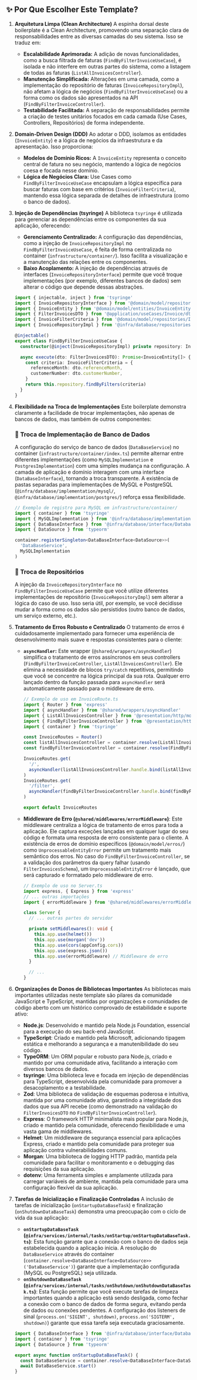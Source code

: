 ## ✨ Por Que Escolher Este Template?

1.  **Arquitetura Limpa (Clean Architecture)**
    A espinha dorsal deste boilerplate é a Clean Architecture, promovendo uma separação clara de responsabilidades entre as diversas camadas do seu sistema. Isso se traduz em:

    - **Escalabilidade Aprimorada:** A adição de novas funcionalidades, como a busca filtrada de faturas (`FindByFilterInvoiceUseCase`), é isolada e não interfere em outras partes do sistema, como a listagem de todas as faturas (`ListAllInvoicesController`).
    - **Manutenção Simplificada:** Alterações em uma camada, como a implementação do repositório de faturas (`InvoiceRepositoryImpl`), não afetam a lógica de negócios (`FindByFilterInvoiceUseCase`) ou a forma como os dados são apresentados na API (`FindByFilterInvoiceController`).
    - **Testabilidade Facilitada:** A separação de responsabilidades permite a criação de testes unitários focados em cada camada (Use Cases, Controllers, Repositórios) de forma independente.

2.  **Domain-Driven Design (DDD)**
    Ao adotar o DDD, isolamos as entidades (`InvoiceEntity`) e a lógica de negócios da infraestrutura e da apresentação. Isso proporciona:

    - **Modelos de Domínio Ricos:** A `InvoiceEntity` representa o conceito central de fatura no seu negócio, mantendo a lógica de negócios coesa e focada nesse domínio.
    - **Lógica de Negócios Clara:** Use Cases como `FindByFilterInvoiceUseCase` encapsulam a lógica específica para buscar faturas com base em critérios (`InvoiceFilterCriteria`), mantendo essa lógica separada de detalhes de infraestrutura (como o banco de dados).

3.  **Injeção de Dependências (tsyringe)**
    A biblioteca `tsyringe` é utilizada para gerenciar as dependências entre os componentes da sua aplicação, oferecendo:

    - **Gerenciamento Centralizado:** A configuração das dependências, como a injeção de `InvoiceRepositoryImpl` no `FindByFilterInvoiceUseCase`, é feita de forma centralizada no container (`infrastructure/container/`). Isso facilita a visualização e a manutenção das relações entre os componentes.
    - **Baixo Acoplamento:** A injeção de dependências através de interfaces (`InvoiceRepositoryInterface`) permite que você troque implementações (por exemplo, diferentes bancos de dados) sem alterar o código que depende dessas abstrações.

    ```typescript
    import { injectable, inject } from 'tsyringe'
    import { InvoiceRepositoryInterface } from '@domain/model/repositories/InvoIceRepository/InvoiceRepository'
    import { InvoiceEntity } from '@domain/model/entities/InvoiceEntity'
    import { FilterInvoicesDTO } from '@application/useCases/Invoice/dtos/InvoiceDto'
    import { InvoiceFilterCriteria } from '@domain/model/repositories/InvoIceRepository/criteria/InvoiceFilterCriteria'
    import { InvoiceRepositoryImpl } from '@infra/database/repositories/Invoice/RepositoryImpl'

    @injectable()
    export class FindByFilterInvoiceUseCase {
      constructor(@inject(InvoiceRepositoryImpl) private repository: InvoiceRepositoryInterface) {}

      async execute(dto: FilterInvoicesDTO): Promise<InvoiceEntity[]> {
        const criteria: InvoiceFilterCriteria = {
          referenceMonth: dto.referenceMonth,
          customerNumber: dto.customerNumber,
        }
        return this.repository.findByFilters(criteria)
      }
    }
    ```

4.  **Flexibilidade na Troca de Implementações**
    Este boilerplate demonstra claramente a facilidade de trocar implementações, não apenas de bancos de dados, mas também de outros componentes:

    ### 🔄 Troca de Implementação de Banco de Dados

    A configuração do serviço de banco de dados (`DataBaseService`) no container (`infrastructure/container/index.ts`) permite alternar entre diferentes implementações (como `MySQLImplementation` e `PostgresImplementation`) com uma simples mudança na configuração. A camada de aplicação e domínio interagem com uma interface (`DataBaseInterface`), tornando a troca transparente. A existência de pastas separadas para implementações de MySQL e PostgreSQL (`@infra/database/implementation/mysql/`, `@infra/database/implementation/postgres/`) reforça essa flexibilidade.

    ```typescript
    // Exemplo de registro para MySQL em infrastructure/container/
    import { container } from 'tsyringe'
    import { MySQLImplementation } from '@infra/database/implementation/mysql/MySQLImplementation'
    import { DataBaseInterface } from '@infra/database/interface/DatabaseInterface'
    import { DataSource } from 'typeorm'

    container.registerSingleton<DataBaseInterface<DataSource>>(
      'DataBaseService',
      MySQLImplementation
    )
    ```

    ### 🔩 Troca de Repositórios

    A injeção da `InvoiceRepositoryInterface` no `FindByFilterInvoiceUseCase` permite que você utilize diferentes implementações de repositório (`InvoiceRepositoryImpl`) sem alterar a lógica do caso de uso. Isso seria útil, por exemplo, se você decidisse mudar a forma como os dados são persistidos (outro banco de dados, um serviço externo, etc.).

5.  **Tratamento de Erros Robusto e Centralizado**
    O tratamento de erros é cuidadosamente implementado para fornecer uma experiência de desenvolvimento mais suave e respostas consistentes para o cliente:

    - **`asyncHandler`:** Este wrapper (`@shared/wrappers/asyncHandler`) simplifica o tratamento de erros assíncronos em seus controllers (`FindByFilterInvoiceController`, `ListAllInvoicesController`). Ele elimina a necessidade de blocos `try/catch` repetitivos, permitindo que você se concentre na lógica principal da sua rota. Qualquer erro lançado dentro da função passada para `asyncHandler` será automaticamente passado para o middleware de erro.

      ```typescript
      // Exemplo de uso em InvoiceRoute.ts
      import { Router } from 'express'
      import { asyncHandler } from '@shared/wrappers/asyncHandler'
      import { ListAllInvoicesController } from '@presentation/http/modules/Invoice/ListAllInvoicesController'
      import { FindByFilterInvoiceController } from '@presentation/http/modules/Invoice/FindByFilterInvoiceController'
      import { container } from 'tsyringe'

      const InvoiceRoutes = Router()
      const listAllInvoicesController = container.resolve(ListAllInvoicesController)
      const findByFilterInvoiceController = container.resolve(FindByFilterInvoiceController)

      InvoiceRoutes.get(
        '/',
        asyncHandler(listAllInvoicesController.handle.bind(listAllInvoicesController))
      )
      InvoiceRoutes.get(
        '/filter',
        asyncHandler(findByFilterInvoiceController.handle.bind(findByFilterInvoiceController))
      )

      export default InvoiceRoutes
      ```

    - **Middleware de Erro (`@shared/middlewares/errorMiddleware`)**: Este middleware centraliza a lógica de tratamento de erros para toda a aplicação. Ele captura exceções lançadas em qualquer lugar do seu código e formata uma resposta de erro consistente para o cliente. A existência de erros de domínio específicos (`@domain/model/erros/`) como `UnprocessableEntityError` permite um tratamento mais semântico dos erros. No caso do `FindByFilterInvoiceController`, se a validação dos parâmetros da query falhar (usando `FilterInvoicesSchema`), um `UnprocessableEntityError` é lançado, que será capturado e formatado pelo middleware de erro.

      ```typescript
      // Exemplo de uso no Server.ts
      import express, { Express } from 'express'
      // ... outras importações
      import { errorMiddleware } from '@shared/middlewares/errorMiddleware'

      class Server {
        // ... outras partes do servidor

        private setMiddlewares(): void {
          this.app.use(helmet())
          this.app.use(morgan('dev'))
          this.app.use(cors(appConfig.cors))
          this.app.use(express.json())
          this.app.use(errorMiddleware) // Middleware de erro
        }

        // ...
      }
      ```

6.  **Organizações de Donos de Bibliotecas Importantes**
    As bibliotecas mais importantes utilizadas neste template são pilares da comunidade JavaScript e TypeScript, mantidas por organizações e comunidades de código aberto com um histórico comprovado de estabilidade e suporte ativo:

    - **Node.js**: Desenvolvido e mantido pela Node.js Foundation, essencial para a execução do seu back-end JavaScript.
    - **TypeScript**: Criado e mantido pela Microsoft, adicionando tipagem estática e melhorando a segurança e a manutenibilidade do seu código.
    - **TypeORM**: Um ORM popular e robusto para Node.js, criado e mantido por uma comunidade ativa, facilitando a interação com diversos bancos de dados.
    - **tsyringe**: Uma biblioteca leve e focada em injeção de dependências para TypeScript, desenvolvida pela comunidade para promover a desacoplamento e a testabilidade.
    - **Zod**: Uma biblioteca de validação de esquemas poderosa e intuitiva, mantida por uma comunidade ativa, garantindo a integridade dos dados que sua API recebe (como demonstrado na validação do `FilterInvoicesDTO` no `FindByFilterInvoiceController`).
    - **Express**: O framework HTTP minimalista mais popular para Node.js, criado e mantido pela comunidade, oferecendo flexibilidade e uma vasta gama de middlewares.
    - **Helmet**: Um middleware de segurança essencial para aplicações Express, criado e mantido pela comunidade para proteger sua aplicação contra vulnerabilidades comuns.
    - **Morgan**: Uma biblioteca de logging HTTP padrão, mantida pela comunidade para facilitar o monitoramento e o debugging das requisições da sua aplicação.
    - **dotenv**: Uma ferramenta simples e amplamente utilizada para carregar variáveis de ambiente, mantida pela comunidade para uma configuração flexível da sua aplicação.

7.  **Tarefas de Inicialização e Finalização Controladas**
    A inclusão de tarefas de inicialização (`onStartupDataBaseTask`) e finalização (`onShutdownDataBaseTask`) demonstra uma preocupação com o ciclo de vida da sua aplicação:

    - **`onStartupDataBaseTask` (`@infra/services/internal/tasks/onStartup/onStartupDataBaseTask.ts`)**: Esta função garante que a conexão com o banco de dados seja estabelecida quando a aplicação inicia. A resolução do `DataBaseService` através do container (`container.resolve<DataBaseInterface<DataSource>>('DataBaseService')`) garante que a implementação configurada (MySQL ou PostgreSQL) seja utilizada.
    - **`onShutdownDataBaseTask` (`@infra/services/internal/tasks/onShutdown/onShutdownDataBaseTask.ts`)**: Esta função permite que você execute tarefas de limpeza importantes quando a aplicação está sendo desligada, como fechar a conexão com o banco de dados de forma segura, evitando perda de dados ou conexões pendentes. A configuração dos listeners de sinal (`process.on('SIGINT', shutdown)`, `process.on('SIGTERM', shutdown)`) garante que essa tarefa seja executada graciosamente.

    ```typescript
    import { DataBaseInterface } from '@infra/database/interface/DatabaseInterface'
    import { container } from 'tsyringe'
    import { DataSource } from 'typeorm'

    export async function onStartupDataBaseTask() {
      const DataBaseService = container.resolve<DataBaseInterface<DataSource>>('DataBaseService')
      await DataBaseService.start()
    }
    ```
